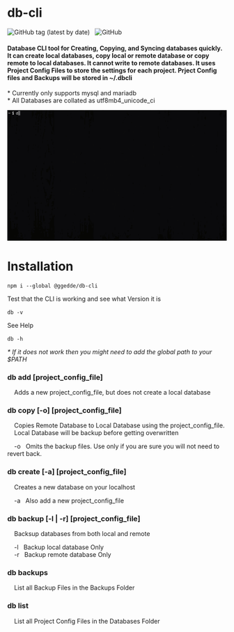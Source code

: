# db-cli

![GitHub tag (latest by date)](https://img.shields.io/github/v/tag/ggedde/dbcli) &nbsp; ![GitHub](https://img.shields.io/github/license/ggedde/dbcli?label=license)


#### Database CLI tool for Creating, Copying, and Syncing databases quickly. It can create local databases, copy local or remote database or copy remote to local databases. It cannot write to remote databases. It uses Project Config Files to store the settings for each project. Prject Config files and Backups will be stored in ~/.dbcli

\* Currently only supports mysql and mariadb  
\* All Databases are collated as utf8mb4_unicode_ci  

![db-cli gif](db-cli.gif)

# Installation
    npm i --global @ggedde/db-cli

Test that the CLI is working and see what Version it is
    
    db -v

See Help
    
    db -h

*\* If it does not work then you might need to add the global path to your $PATH*  


### db add [project_config_file]

&nbsp; &nbsp; Adds a new project_config_file, but does not create a local database  


### db copy [-o] [project_config_file]

&nbsp; &nbsp; Copies Remote Database to Local Database using the project_config_file.  
&nbsp; &nbsp; Local Database will be backup before getting overwritten

&nbsp; &nbsp; -o &nbsp; Omits the backup files. Use only if you are sure you will not need to revert back.


### db create [-a] [project_config_file]

&nbsp; &nbsp; Creates a new database on your localhost

&nbsp; &nbsp; -a &nbsp; Also add a new project_config_file


### db backup [-l | -r] [project_config_file]

&nbsp; &nbsp; Backsup databases from both local and remote

&nbsp; &nbsp; -l &nbsp; Backup local database Only  
&nbsp; &nbsp; -r &nbsp; Backup remote database Only


### db backups

&nbsp; &nbsp; List all Backup Files in the Backups Folder


### db list

&nbsp; &nbsp; List all Project Config Files in the Databases Folder
